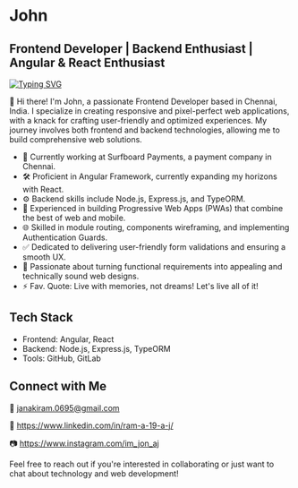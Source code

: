 # John

## Frontend Developer | Backend Enthusiast | Angular & React Enthusiast

[![Typing SVG](https://readme-typing-svg.herokuapp.com?font=Lexend&weight=800&size=32&duration=3000&pause=1000&vCenter=true&width=435&lines=Front+End+Developer;Website+Designer;React+Enthusiast;Backend+Enthusiast)](https://git.io/typing-svg)

👋 Hi there! I'm John, a passionate Frontend Developer based in Chennai, India. I specialize in creating responsive and pixel-perfect web applications, with a knack for crafting user-friendly and optimized experiences. My journey involves both frontend and backend technologies, allowing me to build comprehensive web solutions.

- 💼 Currently working at Surfboard Payments, a payment company in Chennai.
- 🛠️ Proficient in Angular Framework, currently expanding my horizons with React.
- ⚙️ Backend skills include Node.js, Express.js, and TypeORM.
- 🚀 Experienced in building Progressive Web Apps (PWAs) that combine the best of web and mobile.
- 🌐 Skilled in module routing, components wireframing, and implementing Authentication Guards.
- ✅ Dedicated to delivering user-friendly form validations and ensuring a smooth UX.
- 🎨 Passionate about turning functional requirements into appealing and technically sound web designs.
- ⚡ Fav. Quote: Live with memories, not dreams! Let's live all of it! 

## Tech Stack

- Frontend: Angular, React
- Backend: Node.js, Express.js, TypeORM
- Tools: GitHub, GitLab

## Connect with Me

📧 janakiram.0695@gmail.com

🔗 https://www.linkedin.com/in/ram-a-19-a-j/

📷 https://www.instagram.com/im_jon_aj

Feel free to reach out if you're interested in collaborating or just want to chat about technology and web development!
